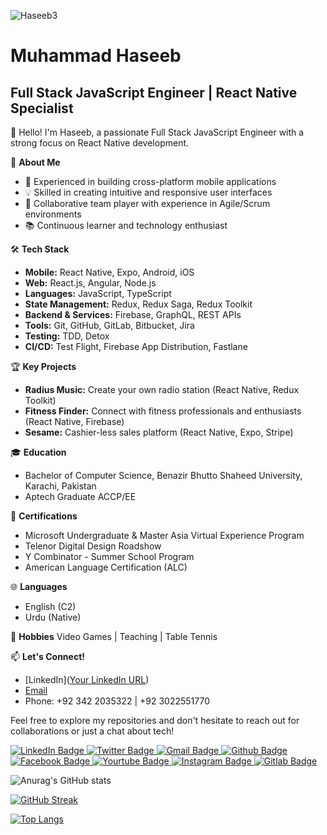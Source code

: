 


![Haseeb3](https://user-images.githubusercontent.com/42865210/164467407-c5bc59de-1c4f-4c62-9a41-4834395abe98.png)

# Muhammad Haseeb
## Full Stack JavaScript Engineer | React Native Specialist

👋 Hello! I'm Haseeb, a passionate Full Stack JavaScript Engineer with a strong focus on React Native development.

🌟 **About Me**
- 🚀 Experienced in building cross-platform mobile applications
- 💡 Skilled in creating intuitive and responsive user interfaces
- 🤝 Collaborative team player with experience in Agile/Scrum environments
- 📚 Continuous learner and technology enthusiast

🛠️ **Tech Stack**
- **Mobile:** React Native, Expo, Android, iOS
- **Web:** React.js, Angular, Node.js
- **Languages:** JavaScript, TypeScript
- **State Management:** Redux, Redux Saga, Redux Toolkit
- **Backend & Services:** Firebase, GraphQL, REST APIs
- **Tools:** Git, GitHub, GitLab, Bitbucket, Jira
- **Testing:** TDD, Detox
- **CI/CD:** Test Flight, Firebase App Distribution, Fastlane

🏆 **Key Projects**
- **Radius Music:** Create your own radio station (React Native, Redux Toolkit)
- **Fitness Finder:** Connect with fitness professionals and enthusiasts (React Native, Firebase)
- **Sesame:** Cashier-less sales platform (React Native, Expo, Stripe)

🎓 **Education**
- Bachelor of Computer Science, Benazir Bhutto Shaheed University, Karachi, Pakistan
- Aptech Graduate ACCP/EE

📜 **Certifications**
- Microsoft Undergraduate & Master Asia Virtual Experience Program
- Telenor Digital Design Roadshow
- Y Combinator - Summer School Program
- American Language Certification (ALC)

🌐 **Languages**
- English (C2)
- Urdu (Native)

🏓 **Hobbies**
Video Games | Teaching | Table Tennis

📫 **Let's Connect!**
- [LinkedIn]([Your LinkedIn URL](https://www.linkedin.com/in/haseebnk/))
- [Email](mailto:haseebnk37@gmail.com)
- Phone: +92 342 2035322 | +92 3022551770

Feel free to explore my repositories and don't hesitate to reach out for collaborations or just a chat about tech!


<div id="badges">
  </a>
   <a href="https://www.linkedin.com/in/haseebnk/">
    <img src="https://img.shields.io/badge/LinkedIn-blue?style=for-the-badge&logo=linkedin&logoColor=white" alt="LinkedIn Badge"/>
  </a>
  

 <a href="https://twitter.com/haseebnk">
    <img src="https://img.shields.io/badge/twitter-blue?style=for-the-badge&logo=twitter&logoColor=white" alt="Twitter Badge"/>
  </a>
  <a href="https://www.gmail.com/haseebnk37@gmail.com">
      <img src="https://img.shields.io/badge/Gmail-red?style=for-the-badge&logo=Gmail&logoColor=white" alt="Gmail Badge"/>
  </a>
   <a href="https://github.com/haseebnk">
    <img src="https://img.shields.io/badge/Github-black?style=for-the-badge&logo=Github&logoColor=white" alt="Github Badge"/>
  </a>
   <a href="https://www.facebook.com/malikhaseebnawaz">
      <img src="https://img.shields.io/badge/Facebook-blue?style=for-the-badge&logo=Facebook&logoColor=white" alt="Facebook Badge"/>
  </a>
    <a href="https://www.youtube.com/haseebnk">
      <img src="https://img.shields.io/badge/Youtube-red?style=for-the-badge&logo=Youtube&logoColor=white" alt="Yourtube Badge"/>
  </a>
  <a href="https://www.instagram.com/haseeb__nk">
      <img src="https://img.shields.io/badge/Instagram-ff69b4?style=for-the-badge&logo=Instagram&logoColor=white" alt="Instagram Badge"/>
  </a>
  <a href="https://gitlab.com/haseebnk37">
      <img src="https://img.shields.io/badge/Gitlab-yellow?style=for-the-badge&logo=Gitlab&logoColor=white" alt="Gitlab Badge"/>
  </a>
   
</div>






![Anurag's GitHub stats](https://github-readme-stats.vercel.app/api?username=haseebnk&show_icons=true&theme=dark)

[![GitHub Streak](http://github-readme-streak-stats.herokuapp.com?user=haseebnk&theme=dark&date_format=M%20j%5B%2C%20Y%5D)](https://git.io/streak-stats)

[![Top Langs](https://github-readme-stats.vercel.app/api/top-langs/?username=haseebnk&layout=compact)](https://github.com/haseebnk/github-readme-stats)

